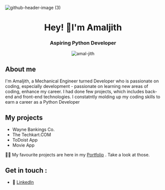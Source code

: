 ![github-header-image (3)](https://github.com/amal-jith/amal-jith/assets/123450863/5eee8dd0-3ea1-4342-81d1-103aabc847e4)

<h1 align="center">Hey! 👋I'm Amaljith</h1>
<h3 align="center">Aspiring Python Developer</h3>
<p align="center"> <img src="https://komarev.com/ghpvc/?username=amal-jith&label=Profile%20views&color=0e75b6&style=flat" alt="amal-jith" /> </p>


## About me

I'm Amaljith,  a Mechanical Engineer turned Developer who is passionate on coding, especially development - passionate on learning new areas of coding, enhance my career. I had done few projects, which includes back-end and front-end technologies. I constatntly molding up my coding skills to earn a career as a Python Developer

## My projects

- Wayne Bankings Co.
- The Techkart.COM
- ToDoist App
- Movie App





 👨‍💻 My favourite projects are here in my [Portfolio](https://amalportfolio98.web.app/) . Take a look at those.

## Get in touch :

- 🔗 [LinkedIn](https://www.linkedin.com/in/amaljith-am/)

